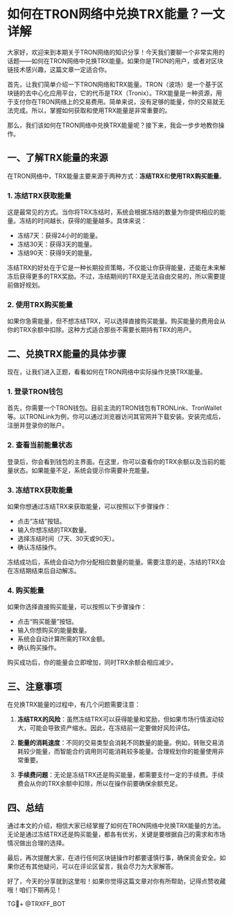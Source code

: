 # 如何在TRON网络中兑换TRX能量？一文详解

大家好，欢迎来到本期关于TRON网络的知识分享！今天我们要聊一个非常实用的话题——如何在TRON网络中兑换TRX能量。如果你是TRON的用户，或者对区块链技术感兴趣，这篇文章一定适合你。

首先，让我们简单介绍一下TRON网络和TRX能量。TRON（波场）是一个基于区块链的去中心化应用平台，它的代币是TRX（Tronix）。TRX能量是一种资源，用于支付你在TRON网络上的交易费用。简单来说，没有足够的能量，你的交易就无法完成。所以，掌握如何获取和使用TRX能量是非常重要的。

那么，我们该如何在TRON网络中兑换TRX能量呢？接下来，我会一步步地教你操作。

## 一、了解TRX能量的来源

在TRON网络中，TRX能量主要来源于两种方式：**冻结TRX**和**使用TRX购买能量**。

### 1. 冻结TRX获取能量

这是最常见的方式。当你将TRX冻结时，系统会根据冻结的数量为你提供相应的能量。冻结的时间越长，获得的能量越多。具体来说：

- 冻结7天：获得24小时的能量。
- 冻结30天：获得3天的能量。
- 冻结90天：获得9天的能量。

冻结TRX的好处在于它是一种长期投资策略，不仅能让你获得能量，还能在未来解冻后获得更多的TRX奖励。不过，冻结期间的TRX是无法自由交易的，所以需要提前做好规划。

### 2. 使用TRX购买能量

如果你急需能量，但不想冻结TRX，可以选择直接购买能量。购买能量的费用会从你的TRX余额中扣除。这种方式适合那些不需要长期持有TRX的用户。

## 二、兑换TRX能量的具体步骤

现在，让我们进入正题，看看如何在TRON网络中实际操作兑换TRX能量。

### 1. 登录TRON钱包

首先，你需要一个TRON钱包。目前主流的TRON钱包有TRONLink、TronWallet等。以TRONLink为例，你可以通过浏览器访问其官网并下载安装。安装完成后，注册并登录你的账户。

### 2. 查看当前能量状态

登录后，你会看到钱包的主界面。在这里，你可以查看你的TRX余额以及当前的能量状态。如果能量不足，系统会提示你需要补充能量。

### 3. 冻结TRX获取能量

如果你想通过冻结TRX来获取能量，可以按照以下步骤操作：

- 点击“冻结”按钮。
- 输入你想冻结的TRX数量。
- 选择冻结时间（7天、30天或90天）。
- 确认冻结操作。

冻结成功后，系统会自动为你分配相应数量的能量。需要注意的是，冻结的TRX会在冻结期结束后自动解冻。

### 4. 购买能量

如果你选择直接购买能量，可以按照以下步骤操作：

- 点击“购买能量”按钮。
- 输入你想购买的能量数量。
- 系统会自动计算所需的TRX金额。
- 确认购买操作。

购买成功后，你的能量会立即增加，同时TRX余额会相应减少。

## 三、注意事项

在兑换TRX能量的过程中，有几个问题需要注意：

1. **冻结TRX的风险**：虽然冻结TRX可以获得能量和奖励，但如果市场行情波动较大，可能会导致资产缩水。因此，在冻结前一定要做好风险评估。

2. **能量的消耗速度**：不同的交易类型会消耗不同数量的能量。例如，转账交易消耗较少能量，而智能合约调用则可能消耗较多能量。合理规划你的能量使用非常重要。

3. **手续费问题**：无论是冻结TRX还是购买能量，都需要支付一定的手续费。手续费会从你的TRX余额中扣除，所以在操作前要确保余额充足。

## 四、总结

通过本文的介绍，相信大家已经掌握了如何在TRON网络中兑换TRX能量的方法。无论是通过冻结TRX还是购买能量，都各有优劣，关键是要根据自己的需求和市场情况做出合理的选择。

最后，再次提醒大家，在进行任何区块链操作时都要谨慎行事，确保资金安全。如果你还有其他疑问，可以在评论区留言，我会尽力为大家解答。

好了，今天的分享就到这里啦！如果你觉得这篇文章对你有所帮助，记得点赞收藏哦！咱们下期再见！

TG💪+ @TRXFF_BOT